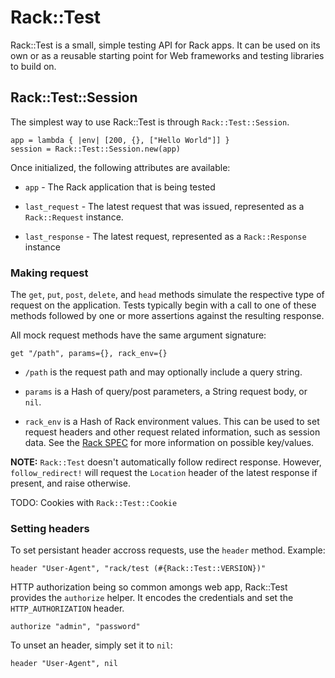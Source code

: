Rack::Test
==========

Rack::Test is a small, simple testing API for Rack apps. It can be used on its
own or as a reusable starting point for Web frameworks and testing libraries
to build on.

Rack::Test::Session
-------------------

The simplest way to use Rack::Test is through `Rack::Test::Session`.

    app = lambda { |env| [200, {}, ["Hello World"]] }
    session = Rack::Test::Session.new(app)

Once initialized, the following attributes are available:

* `app` - The Rack application that is being tested

* `last_request` - The latest request that was issued, represented
  as a `Rack::Request` instance.

* `last_response` - The latest request, represented
  as a `Rack::Response` instance

### Making request

The `get`, `put`, `post`, `delete`, and `head` methods simulate the
respective type of request on the application. Tests typically begin with
a call to one of these methods followed by one or more assertions against
the resulting response.

All mock request methods have the same argument signature:

    get "/path", params={}, rack_env={}

 * `/path` is the request path and may optionally include a query string.

 * `params` is a Hash of query/post parameters, a String request body, or
   `nil`.

 * `rack_env` is a Hash of Rack environment values. This can be used to
   set request headers and other request related information, such as session
   data. See the [Rack SPEC][spec] for more information on possible key/values.

**NOTE:** `Rack::Test` doesn't automatically follow redirect response.
However, `follow_redirect!` will request the `Location` header of the
latest response if present, and raise otherwise.

TODO: Cookies with `Rack::Test::Cookie`

### Setting headers

To set persistant header accross requests, use the `header` method.
Example:

    header "User-Agent", "rack/test (#{Rack::Test::VERSION})"

HTTP authorization being so common amongs web app, Rack::Test provides
the `authorize` helper. It encodes the credentials and set the
`HTTP_AUTHORIZATION` header.

    authorize "admin", "password"

To unset an header, simply set it to `nil`:

    header "User-Agent", nil

[spec]: http://rack.rubyforge.org/doc/files/SPEC.html
